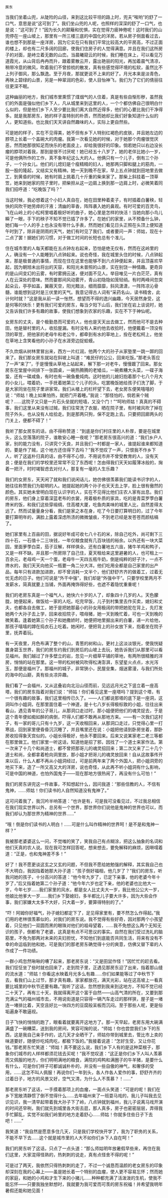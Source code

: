     房东 

   当我们坐着山兜，从陡险的山径，来到这比较平坦的路上时，兜夫“唉哟”的舒了一口气，意思是说“这可到了”。我们坐山兜的人呢，也照样的深深的舒了一口气，也是说：“这可到了！”因为长久的颠簸和忧惧，实在觉得力疲神倦呢！这时我们的山兜停在一座山坡上，那里有一所三楼三底的中国化的洋房。若从房子侧面看过去，谁也想不到那是一座洋房，因为它实在只有我们平常比较高大的平房高，不过正面的楼上，却也有二尺多阔的回廊，使我们住房子的人觉得满意。并且在我们这所房子的对面，是峙立着无数的山峦。当晨曦窥云的时候，我们睡在床上，可以看见万道霞光，从山背后冉冉而升，跟着雾散云开，露出艳丽的阳光，再加着晨气清凉，稍带冷意的微风，吹着我们不曾掠梳的散发，真有些感觉得环境的松软，虽然比不上列子御风，那么飘逸。至于月夜，那就更说不上来的好了。月光本来是淡青色，再映上碧绿的山景，另是一种翠润的色彩，使人目怡神飞，我们为了它们的倩丽往往更深不眠。

   这种幽丽的地方，我们城市里熏惯了煤烟气的人住着，真是有些自惭形秽，虽然我们的外面是强似他们乡下人，凡从城里来到这里的人，一个个都仿佛自己很明白什么似的，但是他们乡下人至少要比我们离大自然近得多，他们的心要比我们干净得多。就是我那房东，她的样子虽特别的朴质，然而她却比我们好象知道什么似的人，更知道些。也比我们天天讲自然趣味的人，实际上更自然些。

   可是她的样子，实在不见得美，她不但有乡下人特别红褐色的皮肤，并且她左边的脖项上长着一个盖碗大的肉瘤。我第一次看见她的时候，对于她那个肉瘤很觉厌恶，然而她那很知足而快乐的老面皮上，却给我很好的印象。倘若她只以右边没长瘤的脖项对着我，那到是很不讨厌呢！她已经五十八岁了，她的老伴比她小一岁，可是他俩所作的工作，真不象年纪这么大的人。他俩只有一个儿子，倒有三个孙子，一个孙女儿。他们的儿熄妇是个瘦精精的妇人，她那两只脚和腿上的筋肉，一股一股的隆起，又结实又有精神。她一天到晚不在家，早上五点钟就到田地里去做工，到黄昏的时候，她有时肩上挑着几十斤重的柴来家了。那柴上斜挂着一顶草笠，她来到她家的院子里时，把柴担从这一边肩上换到那一边肩上时，必微笑着同我们招呼道：“吃晚饭了吗？”

   当这时候，我必想着这个小妇人真自在，她在田里种着麦子，有时插着白薯秧，轻快的风吹干她劳瘁的汗液；清幽的草香，阵阵袭入她的鼻观。有时可爱的百灵鸟，飞在山岭上的小松柯里唱着极好听的曲子，她心里是怎样的快活！当她向那小鸟儿瞬了一眼，手下的秧子不知不觉已插了许多了。在她们的家里，从不预备什么钟，她们每一个人的手上也永没有带什么手表，然而她们看见日头正照在头顶上便知道午时到了，除非是阴雨的天气，她们有时见了我们，或者要问一声：师姑，现在十二点了罢！据她们的习惯，对于做工时间的长短也总有个准儿。

   住在城市里的人每天都能在五点钟左右起来，恐怕是绝无仅有，然而在这岭里的人，确没有一个人能睡到八点钟起来。说也奇怪，我在城里头住的时候，八点钟起来，那是极普通的事情，而现在住在这里也能够不到六点钟便起来，并且顶喜欢早起，因为朝旭未出将出的天容，和阳光未普照的山景，实在别饶一种情趣。更奇异的是山间变幻的云雾，有时雾拥云迷，便对面不见人。举目唯见一片白茫茫，真有人在云深处的意味。然而霎那间风动雾开，青山初隐隐如笼轻绡。有时两峰间忽突起朵云，亭亭如盖，翼蔽天空，阳光黯淡，细雨靡靡，斜风潇潇，一阵阵凉沁骨髓，谁能想到这时是三伏里的天气。我意记得古人词有“采药名山，读书精舍，此计何时就？”这是我从前一读一怅然，想望而不得的逸兴幽趣，今天居然身受，这是何等的快乐！更有我们可爱的房东，每当夕阳下山后，我们坐在岩上谈说时，她又告诉我们许多有趣的故事，使我们想象到农家的乐趣，实在不下于神仙呢。

   女房东的丈夫，是个极勤恳而可爱的人，他也是天天出去做工，然而他可不是去种田，他是替村里的人，收拾屋漏。有时没有人来约他去收拾时，他便戴着一顶没有顶的草笠，把他家的老母牛和老公牛，都牵到有水的草地上，拴在老松柯上，他坐在草地上含笑看他的小孙子在水涯旁边捉蛤蟆。

   不久炊烟从树林里冒出来，西方一片红润，他两个大的孙子从家塾里一跳一踯的回来了。我们那女房东就站在斜坡上叫道：“难民仔的公公，回来吃饭。”那老头答应了一声“来了”，于是慢慢从草地上站起来，解下那一对老牛，慢慢踱了回来。那女房东在堂屋中间排下一张圆桌，一碗热腾腾的老矮瓜，一碗煮糟大头菜，一碟子海蛰，还有一碟咸鱼，有时也有一碗鱼鲞炖肉。这时他的儿媳妇抱着那个七八个月大的小女儿，喂着奶，一手抚着她第三个儿子的头。吃罢晚饭她给孩子们洗了脚，于是大家同坐在院子里讲家常。我们从楼上的栏杆望下去，老女房东便笑嘻嘻的说：“师姑！晚上如果怕热，就把门开着睡。”我说：“那怪怕的，倘若来个贼呢？……这院子又只是一片石头垒就的短墙，又没个门！”“呵哟师姑！真真的不碍事，我们这里从来没有过贼，我们往常洗了衣服，晒在院子里，有时被风吹了掉在院子外头，也从没有人给拾走。到是那两只狗，保不定跑上去。只要把回廊两头的门关上，便都不碍了！”

   我听了那女房东的话，由不得称赞道：“到底是你们村庄里的人朴厚，要是在城里头，这么空落落的院子，谁敢安心睡一夜呢？”那老房东很高兴的道：“我们乡户人家，别的能力没有，只讲究个天良，并且我们一村都是一家人，谁提起谁来都知道的，要是作了贼，这个地方还住得下去吗？”我不觉叹了一声，只恨我不作乡下人，听了这返朴归真的话，由不得不心惊，不用说市井不曾受教育的人，没有天良；便是在我们的学校里还常常不见了东西呢！怎由得我们天天如履薄冰般的，掬着一把汗，时时竭智虑去对付人，那复有一毫的人生乐趣？

   我们的女房东，天天闲了就和我们说闲话儿，她仿佛很羡慕我们能读书识字的人，她往往称赞我们为聪明的人。她提起她的两个孙子也天天去上学，脸上很有傲然的颜色。其实她未曾明白现在认识字的人，实在不见得比他们庄农人家有出息。我们的房东，他们身上穿着深蓝老布的衣裳，用着极朴质的家具，吃的是青菜罗荸白薯搀米的饭，和我们这些穿缎绸，住高楼大厦，吃鱼肉美味的城里人比，自然差得太远了。然而试量量身分看，我们是家之本在身，吃了今日要打算明日的，过了今年要打算明年的，满脸上露着深虑所渍的微微皱痕，不到老已经是发苍苍而颜枯槁了。

   她们家里有上百亩的田，据说好年成可收七八十石的米，除自己吃外，尚可剩下三四十石，一石值十二三块钱，一年仅粮食就有几百块钱的裕余。以外还有一块大菜园，里面萝荸白菜，茄子豆解，样样俱全。还有白薯地五六亩，猪牛羊鸡和鸭子，又是一样不缺。并且那一所房除了自己住，夏天租给来这里避暑的人，也可租上一百余元，老母鸡一天一个蛋，老母牛一天四五瓶牛奶，倒是纯粹的好子汁，一点不搀水的，我们天天向他买一瓶要一角二分大洋。他们吃用全都是自己家里的出产品，每年只有进款加进款，却不曾消耗一文半个，他们舒舒齐齐的做着工，过着无忧无虑的日子。他们可说是“外干中强”，我们却是“外强中干”。只要学校里两月不发薪水，简真就要上当铺，外面再掩饰得好些，也遮不着隐忧重重呢！

   我们的老房东真是一个福气人，她快六十岁的人了，却象四十几岁的人。天色朦胧，她便起来，做饭给一家的人吃。吃完早饭，儿子到村集里去作买卖，媳妇和丈夫，也都各自去做工，她于是把她那最小的孙女用极阔的带把她驼在背上，先打发她两个大孙子去上学，回来收拾院子，喂母猪，她一天到晚忙着，可也一天到晚的微笑着。逢着她第三个孙子和她撒娇时，她便把地里掘出来的白薯，递一片给他，那孩子嘻嘻的蹲在捣衣石上吃着。她闲时，便把背上的孙女放下来，抱着坐在院子里，抚弄着玩。

   有一天夜里，月色布满了整个的山，青葱的树和山，更衬上这淡淡银光，使我恍疑置身碧玉世界，我们的房东约我们到房后的山坡上去玩，她告诉我们从那里可以看见福州。我们越过了许多壁立的岩，忽见一片细草平铺的草地，有两所很精雅的洋房，悄悄的站在那里。这一带的松树被风吹得松涛澎湃，东望星火点点，水光泻玉，那便是福州了。那福州的城子，非常狭小，民屋垒集，烟迷雾漫，与我们所处的海中的山巅，真有些炎凉异趣。

   我们看了一会福州，又从这叠岩向北沿山径而前，见远远月光之下竖立着一座高塔，我们的房东指着对我们说：“师姑！你们看见这里一座塔吗？提到这个塔，有一个很有趣的故事，我们这里相传已久了。——人们都说那塔的底下是一座洞，这洞叫作小姐洞，在那里面住着一个神道，是十七八岁长得极标致的小姐，往往出来看山，遇见青年的公子哥儿，从那洞口走过时，那小姐便把他们的魂灵捉去，于是这个青年便如痴如醉的病倒，吓得人们都不敢再从那地方来。——有一次我们这村子，有一家的哥儿只有十九岁，这一天收租回来，从那洞口走过，只觉得心里一打寒战，回到家里便昏昏沉沉睡了，并且嘴里还在说：小姐把他请到卧房坐着，那卧房收拾得象天宫似的。小姐长得极好，他永不要回来。后来又说某家老二老三等都在那里做工。他们家里一听这话，知道他是招了邪，因找了一个道士来家作法。第一次来了十几个和尚道士，都不曾把那哥儿的魂灵招回来；第二次又来了二十几个道士和尚，全都拿着枪向洞里放，那小姐才把哥儿的魂灵放回来！自从这故事传开来以后，什么人都不再从小姐洞经过，可是前两年来了两个外国人，把小姐洞旁的地买下来，造了一所又高又大的洋房，说也奇怪，从此再不听小姐洞有什么影响，可是中国的神道，也怕外国鬼子——现在那地方很热闹了，再没有什么可怕！”

   我们的房东讲完这一件故事，不知想起什么，因问我道：“那些信教的人，不信有鬼神，……师姑！你们读书的人自然知道没有鬼神了。”

   这可问着我了，我沉吟半响答道：“也许是有，可是我可没看见过，不过我总相信在我们现实世界以外，总另有一个世界，那世界你们说他是鬼神的世界也可以，而我们却认为那世界为精神的世界……”

   “哦！倒是你们读书的人明白！……可是什么叫作精神的世界呵！是不是和鬼神一样？”

   我被那老婆婆这么一问，不觉嗤的笑了，笑我自己有点糊涂，把这么抽象的名词和他们天真的农人说。现在我可怎样回答呢，想来想去，要免解释的麻烦，因啭嚅着道：“正是，也和鬼神差不多！”

   好了！我不愿更谈这玄之又玄的问题，不但我不愿给她勉强的解释，其实我自己也不大明白，我因指着她那大孙子道：“孩子倒好福相，他几岁了？”我们的房东，听我问她的孩子，十分高兴的答道：“他今年九岁了，已定下亲事，他的老婆今年十岁了，”后又指着她第二个孙子道：“他今年六岁也定下亲，他的老婆也比他大一岁，今年七岁……我们家里的风水，都是女人比丈夫大一岁，我比他公公大一岁，他娘比他爹大一岁……我们乡下娶媳妇，多半都比儿子要大许多，因为大些会作事，我们家嫌大太多不大好，只大着一岁，要算得特别的了。”

   “吓！阿姆你好福气，孙子媳妇都定下了，足见得家里有，要不然怎么作得起。”我们用的老林很羡慕似的，对我们的房东说。我不觉得有些好奇，因对那两个小孩望着，只见他们一双圆而黑的眼珠对他们的祖母望着，……我不免想这么两个无知无识的孩子，倒都有了老婆，这真是有点不可思议的事实。自然在我们受过洗礼的脑筋里，不免为那两对未来的夫妇担忧，不知他们到底能否共同生活，将来有没有不幸的命运临到他和她，可是我们的那老房东确觉得十分的爽意，仿佛又替下辈的人作成了一件功绩。

   一群小鸡忽然啾啾的嘈了起来，那老房东说：“又是田鼠作怪！”因忙忙的赶去看。我们怔怔坐了些时就也回来了，走到院子里，正遇见那房东迎了出来，指着那山缝的流水道：“师姑！你看这水映着月光多么有趣……你们如果能等过了中秋节下去，看我们山上过节，那才真有趣，家家都放花，满天光彩，站在这高坡上一看真要比城里的中秋节还要有趣。”我听了这话，忽然想到我来到这地方，不知不觉已经二十天了，再有三十天，我就得离开这个富于自然——山高气清的所在，又要到那充满尘气的福州城市去，不用说街道是只容得一辆汽车走过的那样狭，屋子是一堵连一堵排比着，天空且好比一块四方的豆腐般呆板而沉闷。至于那些人呢，更是俗垢遍身不敢逼视。

   日子飞快的悄悄的跑了，眼看着就要离开这地方了。那一天早起，老房东用大碗满满盛了一碗糟菜，送到我的房间，笑容可掬的说，“师姑！你也尝尝我们乡下的东西，这是我自己亲手作的，这几天才全晒干了，师姑你带到城里去，管比市上卖的味道要好，随便炒吃炖肉吃，都极下饭的。”我接着说道：“怎好生受，又让你花钱。”那老房东忙笑道：“师姑！真不要这么说，我们乡下人有的是这种菜根子，那象你们城市的人样样都须花钱去买呢！”我不觉叹道：“这正是你们乡下人叫人羡慕而又佩服的地方，你们明明满地的粮食，满院的鸡鸭和满圈子的牛羊猪，是要什么有什么，可是你们样子可都诚诚朴朴的，并没有一些自傲的神气，和奢侈的受用，……这怎不叫人佩服！再说你们一年到头，各人作各人爱作的事，舒舒齐齐的过着日子，地方的风景又好，空气又清，为什么人不羡慕？！……”

   那老房东听了这话，一手摸着那项上的血瘤，一面点头笑道：“可是的呢！我们在乡下宽敞清静惯了倒不觉得什么……去年福州来了一班耍马戏的，我儿子叫我去见识见识，我一清早起带着我大孙子下了岭，八点钟就到福州，我儿子说离马戏开演的时间还早咧，我们就先到城里各大街去逛，那人真多，房子也密密层层，弄得我手忙脚乱，实觉不如我们岭里的地方走着舒心……师姑！你就多住些日子下去吧！……”

   我笑道：“我自然是愿意多住几天，只是我们学校快开学了，我为了职务的关系，不能不早下去……这个就是城市里的人大不如你们乡下人自在呵！”

   我们的房东听了这话，只点了一点头道：“那么师姑明年放暑假早些来，再住在我们这里，大家混得怪熟的，热刺刺的说走，真有点怪舍不得的呢！”

   可是过了两天，我依然只得热刺刺的走了，不过一个诚恳而温颜的老女房东的印象却深刻在我的心幕上——虽是她长着一个特别的血瘤，使人更不容易忘怀；然而她的家庭，和她的小鸡和才生下来的小猪儿……种种都充满了活泼泼的生机，使我不能忘怀——只要我独坐默想时，我就要为我可爱而可羡的房东祝福！并希望我明年暑假还能和她见面！ 


